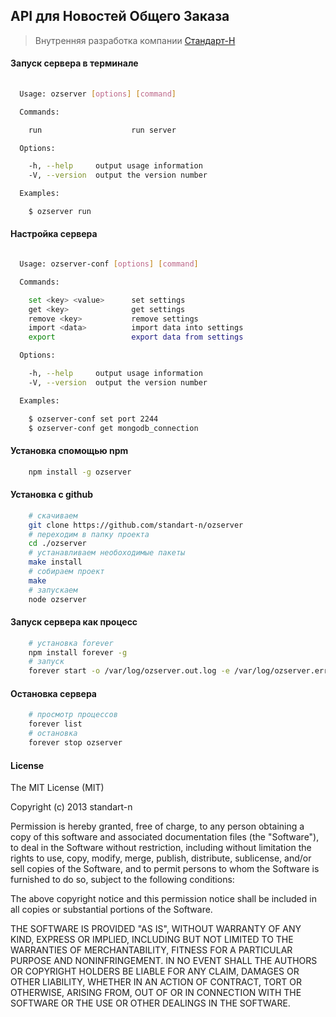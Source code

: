 ## API для Новостей Общего Заказа

> Внутренняя разработка компании [Стандарт-Н](http://standart-n.ru/)

#### Запуск сервера в терминале

```bash
 
  Usage: ozserver [options] [command]

  Commands:

    run                    run server

  Options:

    -h, --help     output usage information
    -V, --version  output the version number

  Examples:

    $ ozserver run

```

#### Настройка сервера

```bash

  Usage: ozserver-conf [options] [command]

  Commands:

    set <key> <value>      set settings
    get <key>              get settings
    remove <key>           remove settings
    import <data>          import data into settings
    export                 export data from settings

  Options:

    -h, --help     output usage information
    -V, --version  output the version number

  Examples:

    $ ozserver-conf set port 2244
    $ ozserver-conf get mongodb_connection

```

#### Установка спомощью npm 

```bash
	npm install -g ozserver	
```

#### Установка с github

```bash
	# скачиваем
	git clone https://github.com/standart-n/ozserver
	# переходим в папку проекта
	cd ./ozserver
	# устанавливаем необоходимые пакеты
	make install
	# собираем проект 
	make
	# запускаем
	node ozserver
```

#### Запуск сервера как процесс

```bash
	# установка forever
	npm install forever -g
	# запуск
	forever start -o /var/log/ozserver.out.log -e /var/log/ozserver.err.log ozserver run
```

#### Остановка сервера

```bash
	# просмотр процессов
	forever list
	# остановка
	forever stop ozserver
```

#### License

The MIT License (MIT)

Copyright (c) 2013 standart-n

Permission is hereby granted, free of charge, to any person obtaining a copy of
this software and associated documentation files (the "Software"), to deal in
the Software without restriction, including without limitation the rights to
use, copy, modify, merge, publish, distribute, sublicense, and/or sell copies of
the Software, and to permit persons to whom the Software is furnished to do so,
subject to the following conditions:

The above copyright notice and this permission notice shall be included in all
copies or substantial portions of the Software.

THE SOFTWARE IS PROVIDED "AS IS", WITHOUT WARRANTY OF ANY KIND, EXPRESS OR
IMPLIED, INCLUDING BUT NOT LIMITED TO THE WARRANTIES OF MERCHANTABILITY, FITNESS
FOR A PARTICULAR PURPOSE AND NONINFRINGEMENT. IN NO EVENT SHALL THE AUTHORS OR
COPYRIGHT HOLDERS BE LIABLE FOR ANY CLAIM, DAMAGES OR OTHER LIABILITY, WHETHER
IN AN ACTION OF CONTRACT, TORT OR OTHERWISE, ARISING FROM, OUT OF OR IN
CONNECTION WITH THE SOFTWARE OR THE USE OR OTHER DEALINGS IN THE SOFTWARE.



